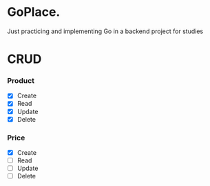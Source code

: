 # GoPlace.
Just practicing and implementing Go in a backend project for studies

# CRUD
### Product
- [x] Create
- [x] Read
- [x] Update
- [x] Delete

### Price
- [x] Create
- [ ] Read
- [ ] Update
- [ ] Delete